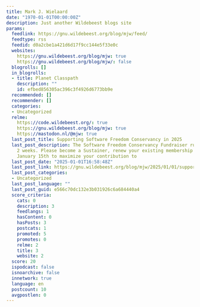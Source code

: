 ```yaml
---
title: Mark J. Wielaard
date: "1970-01-01T00:00:00Z"
description: Just another Wildebeest blogs site
params:
  feedlink: https://gnu.wildebeest.org/blog/mjw/feed/
  feedtype: rss
  feedid: d0a2cbe1a421d6d17f9cc144e5f33e0c
  websites:
    https://gnu.wildebeest.org/blog/mjw: true
    https://gnu.wildebeest.org/blog/mjw/: false
  blogrolls: []
  in_blogrolls:
  - title: Planet Classpath
    description: ""
    id: efbed856305ac396c3f4926d6773bb9e
  recommended: []
  recommender: []
  categories:
  - Uncategorized
  relme:
    https://code.wildebeest.org/: true
    https://gnu.wildebeest.org/blog/mjw: true
    https://mastodon.nl/@mjw: true
  last_post_title: Supporting Software Freedom Conservancy in 2025
  last_post_description: The Software Freedom Conservancy Fundraiser runs for another
    2 weeks. Please become a Sustainer, renew your existing membership or donate before
    January 15th to maximize your contribution to
  last_post_date: "2025-01-01T16:58:48Z"
  last_post_link: https://gnu.wildebeest.org/blog/mjw/2025/01/01/supporting-software-freedom-conservancy-in-2025/
  last_post_categories:
  - Uncategorized
  last_post_language: ""
  last_post_guid: e566c70dc132e3b031926c6a684440a4
  score_criteria:
    cats: 0
    description: 3
    feedlangs: 1
    hasContent: 0
    hasPosts: 3
    postcats: 1
    promoted: 5
    promotes: 0
    relme: 2
    title: 3
    website: 2
  score: 20
  ispodcast: false
  isnoarchive: false
  innetwork: true
  language: en
  postcount: 10
  avgpostlen: 0
---
```


